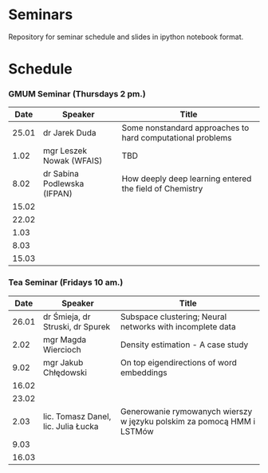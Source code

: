 # Seminars
Repository for seminar schedule and slides in ipython notebook format.

# Schedule
### GMUM Seminar (Thursdays 2 pm.)
| Date  | Speaker                                            | Title                                                      |
|-------|----------------------------------------------------|----------------------------------------------------------- | 
| 25.01 | dr Jarek Duda                                      | Some nonstandard approaches to hard computational problems |
|  1.02 | mgr Leszek Nowak (WFAIS)                           | TBD                                                        |
|  8.02 | dr Sabina Podlewska (IFPAN)                            | How deeply deep learning entered the field of Chemistry    |
| 15.02 |                                                    |                                                            |
| 22.02 |                                                    |                                                            |
|  1.03 |                                                    |                                                            |
|  8.03 |                                                    |                                                            |
| 15.03 |                                                    |                                                            |


### Tea Seminar (Fridays 10 am.)
| Date  | Speaker                                            | Title                                                      |
|-------|----------------------------------------------------|----------------------------------------------------------- | 
| 26.01 | dr Śmieja, dr Struski, dr Spurek                   | Subspace clustering; Neural networks with incomplete data  |
|  2.02 | mgr Magda Wiercioch                                | Density estimation - A case study                          |
|  9.02 | mgr Jakub Chłędowski                               | On top eigendirections of word embeddings                  |
| 16.02 |                                                    |                                                            |
| 23.02 |                                                    |                                                            |
|  2.03 | lic. Tomasz Danel, lic. Julia Łucka                | Generowanie rymowanych wierszy w języku polskim za pomocą HMM i LSTMów                                                       |
|  9.03 |                                                    |                                                            |
| 16.03 |                                                    |                                                            |
